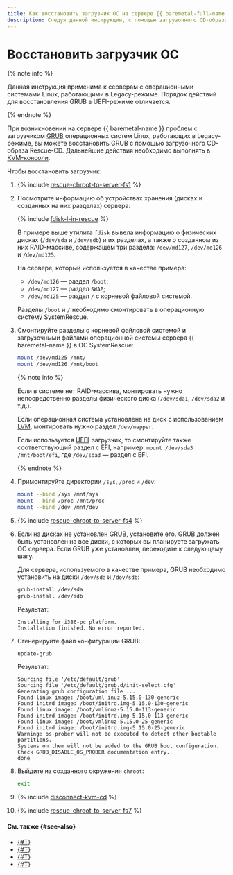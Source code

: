 ```yaml
---
title: Как восстановить загрузчик ОС на сервере {{ baremetal-full-name }}
description: Следуя данной инструкции, с помощью загрузочного CD-образа Rescue-CD вы сможете восстановить загрузчик операционной системы Linux на сервере {{ baremetal-name }}, работающем в Legacy-режиме.
---
```


# Восстановить загрузчик ОС

{% note info %}

Данная инструкция применима к серверам с операционными системами Linux, работающими в Legacy-режиме. Порядок действий для восстановления GRUB в UEFI-режиме отличается.

{% endnote %}

При возникновении на сервере {{ baremetal-name }} проблем с загрузчиком [GRUB](https://ru.wikipedia.org/wiki/GNU_GRUB) операционных систем Linux, работающих в Legacy-режиме, вы можете восстановить GRUB с помощью загрузочного CD-образа Rescue-CD. Дальнейшие действия необходимо выполнять в [KVM-консоли](./server-kvm.md).

Чтобы восстановить загрузчик:

1. {% include [rescue-chroot-to-server-fs1](../../../_includes/baremetal/instruction-steps/rescue-chroot-to-server-fs1.md) %}
1. Посмотрите информацию об устройствах хранения (дисках и созданных на них разделах) сервера:

    {% include [fdisk-l-in-rescue](../../../_includes/baremetal/fdisk-l-in-rescue.md) %}

    В примере выше утилита `fdisk` вывела информацию о физических дисках (`/dev/sda` и `/dev/sdb`) и их разделах, а также о созданном из них RAID-массиве, содержащем три раздела: `/dev/md127`, `/dev/md126` и `/dev/md125`.
    
    На сервере, который используется в качестве примера:
    * `/dev/md126` — раздел `/boot`;
    * `/dev/md127` — раздел `SWAP`;
    * `/dev/md125` — раздел `/` с корневой файловой системой.
    
    Разделы `/boot` и `/` необходимо смонтировать в операционную систему SystemRescue.

1. Смонтируйте разделы с корневой файловой системой и загрузочными файлами операционной системы сервера {{ baremetal-name }} в ОС SystemRescue:

    ```bash
    mount /dev/md125 /mnt/
    mount /dev/md126 /mnt/boot
    ```

    {% note info %}

    Если в системе нет RAID-массива, монтировать нужно непосредственно разделы физического диска (`/dev/sda1`, `/dev/sda2` и т.д.).

    Если операционная система установлена на диск с использованием [LVM](https://ru.wikipedia.org/wiki/LVM), монтировать нужно раздел `/dev/mapper`.

    Если используется [UEFI](https://ru.wikipedia.org/wiki/Extensible_Firmware_Interface)-загрузчик, то смонтируйте также соответствующий раздел с EFI, например: `mount /dev/sda3 /mnt/boot/efi`, где `/dev/sda3` — раздел c EFI.

    {% endnote %}

1. Примонтируйте директории `/sys`, `/proc` и `/dev`:

    ```bash
    mount --bind /sys /mnt/sys
    mount --bind /proc /mnt/proc
    mount --bind /dev /mnt/dev
    ```
1. {% include [rescue-chroot-to-server-fs4](../../../_includes/baremetal/instruction-steps/rescue-chroot-to-server-fs4.md) %}
1. Если на дисках не установлен GRUB, установите его. GRUB должен быть установлен на все диски, с которых вы планируете загружать ОС сервера. Если GRUB уже установлен, переходите к следующему шагу.

    Для сервера, используемого в качестве примера, GRUB необходимо установить на диски `/dev/sda` и `/dev/sdb`:

    ```bash
    grub-install /dev/sda
    grub-install /dev/sdb
    ```

    Результат:

    ```
    Installing for i386-pc platform.
    Installation finished. No error reported.
    ```
1. Сгенерируйте файл конфигурации GRUB:

    ```bash
    update-grub
    ```

    Результат:

    ```text
    Sourcing file '/etc/default/grub'
    Sourcing file '/etc/default/grub.d/init-select.cfg'
    Generating grub configuration file ...
    Found linux image: /boot/uml inuz-5.15.0-130-generic
    Found initrd image: /boot/initrd.img-5.15.0-130-generic
    Found linux image: /boot/vmlinuz-5.15.0-113-generic
    Found initrd image: /boot/initrd.img-5.15.0-113-generic
    Found linux image: /boot/vmlinuz-5.15.0-25-generic
    Found initrd image: /boot/initrd.img-5.15.0-25-generic
    Warning: os-prober will not be executed to detect other bootable partitions.
    Systems on them will not be added to the GRUB boot configuration.
    Check GRUB_DISABLE_OS_PROBER documentation entry.
    done
    ```
1. Выйдите из созданного окружения `chroot`:

    ```bash
    exit
    ```
1. {% include [disconnect-kvm-cd](../../../_includes/baremetal/disconnect-kvm-cd.md) %}
1. {% include [rescue-chroot-to-server-fs7](../../../_includes/baremetal/instruction-steps/rescue-chroot-to-server-fs7.md) %}

#### См. также {#see-also}

* [{#T}](./rescue-boot.md)
* [{#T}](./reset-password.md)
* [{#T}](./add-new-ssh-key.md)
* [{#T}](./switch-raid-member.md)